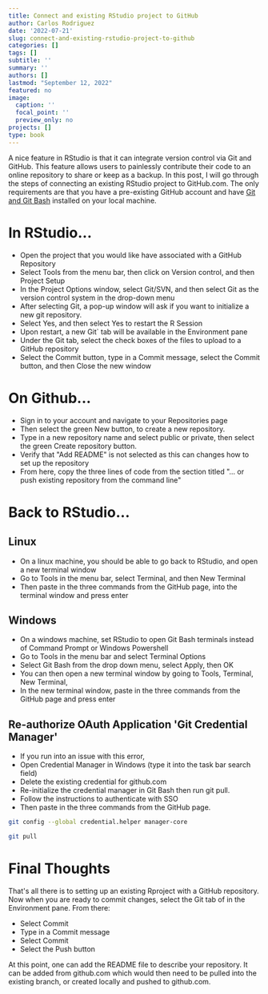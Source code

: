 ```yaml
---
title: Connect and existing RStudio project to GitHub
author: Carlos Rodriguez
date: '2022-07-21'
slug: connect-and-existing-rstudio-project-to-github
categories: []
tags: []
subtitle: ''
summary: ''
authors: []
lastmod: "September 12, 2022"
featured: no
image:
  caption: ''
  focal_point: ''
  preview_only: no
projects: []
type: book
---
```


A nice feature in RStudio is that it can integrate version control via Git and GitHub. This feature allows users to painlessly contribute their code to an online repository to share or keep as a backup. In this post, I will go through the steps of connecting an existing RStudio project to GitHub.com. The only requirements are that you have a pre-existing GitHub account and have [Git and Git Bash](https://git-scm.com/downloads) installed on your local machine.


# In RStudio...
- Open the project that you would like have associated with a GitHub Repository
- Select Tools from the menu bar, then click on Version control, and then Project Setup
- In the Project Options window, select Git/SVN, and then select Git as the version control system in the drop-down menu
- After selecting Git, a pop-up window will ask if you want to initialize a new git repository. 
- Select Yes, and then select Yes to restart the R Session
- Upon restart, a new Git` tab will be available in the Environment pane
- Under the Git tab, select the check boxes of the files to upload to a GitHub repository
- Select the Commit button, type in a Commit message, select the Commit button, and then Close the new window

# On Github...
- Sign in to your account and navigate to your Repositories page
- Then select the green New button, to create a new repository.
- Type in a new repository name and select public or private, then select the green Create repository button.
- Verify that "Add README" is not selected as this can changes how to set up the repository
- From here, copy the three lines of code from the section titled "... or push existing repository from the command line"

# Back to RStudio...
## Linux
- On a linux machine, you should be able to go back to RStudio, and open a new terminal window
- Go to Tools in the menu bar, select Terminal, and then New Terminal
- Then paste in the three commands from the GitHub page, into the terminal window and press enter

## Windows
- On a windows machine, set RStudio to open Git Bash terminals instead of Command Prompt or Windows Powershell
- Go to Tools in the menu bar and select Terminal Options
- Select Git Bash from the drop down menu, select Apply, then OK
- You can then open a new terminal window by going to Tools, Terminal, New Terminal, 
- In the new terminal window, paste in the three commands from the GitHub page and press enter

## Re-authorize OAuth Application 'Git Credential Manager'
- If you run into an issue with this error,
- Open Credential Manager in Windows (type it into the task bar search field)
- Delete the existing credential for github.com
- Re-initialize the credential manager in Git Bash then run git pull.
- Follow the instructions to authenticate with SSO
- Then paste in the three commands from the GitHub page.

```bash
git config --global credential.helper manager-core

git pull
```

# Final Thoughts
That's all there is to setting up an existing Rproject with a GitHub repository. Now when you are ready to commit changes, select the Git tab of in the Environment pane. From there:
- Select Commit
- Type in a Commit message
- Select Commit
- Select the Push button

At this point, one can add the README file to describe your repository. It can be added from github.com which would then need to be pulled into the existing branch, or created locally and pushed to github.com.

